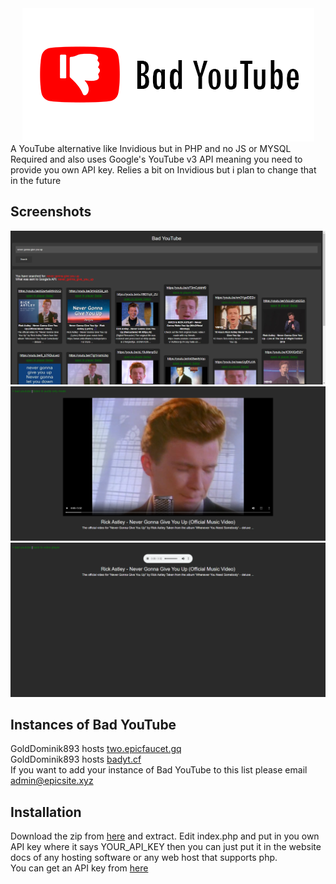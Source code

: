 <div align="center">
  <img src="screenshots/BYT_BETA3_ICON.png">
</div>
A YouTube alternative like Invidious but in PHP and no JS or MYSQL Required and also uses Google's YouTube v3 API meaning you need to provide you own API key.
Relies a bit on Invidious but i plan to change that in the future

## Screenshots
<img src="screenshots/search_example.png">
<img src="screenshots/video_player_example.png">
<img src="screenshots/audio_only_mode_example.png">

## Instances of Bad YouTube
GoldDominik893 hosts [two.epicfaucet.gq](https://two.epicfaucet.gq)<br>
GoldDominik893 hosts [badyt.cf](https://badyt.cf)<br>
If you want to add your instance of Bad YouTube to this list please email [admin@epicsite.xyz](admin@epicsite.xyz)

## Installation
Download the zip from [here](https://github.com/GoldDominik893/bad-youtube/archive/refs/heads/main.zip) and extract. Edit index.php and put in you own API key where it says YOUR_API_KEY then you can just put it in the website docs of any hosting software or any web host that supports php.<br>
You can get an API key from [here](https://console.cloud.google.com)
